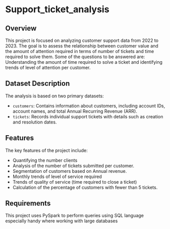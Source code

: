 # Support_ticket_analysis

## Overview
This project is focused on analyzing customer support data from 2022 to 2023. The goal is to assess the relationship between customer value and the amount of attention required in terms of number of tickets and time required to solve them. Some of the questions to be answered are: 
Understanding the amount of time required to solve a ticket and identifying trends of level of attention per customer.

## Dataset Description
The analysis is based on two primary datasets:
- `customers`: Contains information about customers, including account IDs, account names, and total Annual Recurring Revenue (ARR).
- `tickets`: Records individual support tickets with details such as creation and resolution dates.

## Features
The key features of the project include:
- Quantifying the number clients
- Analysis of the number of tickets submitted per customer.
- Segmentation of customers based on Annual revenue.
- Monthly trends of level of service required
- Trends of quality of service (time required to close a ticket)
- Calculation of the percentage of customers with fewer than 5 tickets.

## Requirements
This project uses PySpark to perform queries using SQL language especially handy where working with large databases
